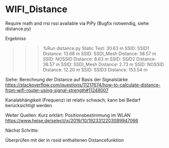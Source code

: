 # WIFI_Distance

Require math and rrsi 
rssi available via PiPy (Bugfix notwendig, siehe distance.py) 

Ergebniss 

>>> %Run distance.py
Static Test: 30.63 m
SSID:  SSID1  Distance: 13.68 m
SSID:  SSDI_Mesh  Distance: 38.57 m
SSID:  NOSSID   Distance: 8.63 m
SSID:  SSID2  Distance: 38.57 m
SSID:  SSDI_Mesh  Distance: 2.73 m
SSID:  NOSSID  Distance: 12.20 m
SSID:  SSID3  Distance: 153.54 m

Siehe: 
Berechnung der Distance auf Basis der Signalstärke
https://stackoverflow.com/questions/11217674/how-to-calculate-distance-from-wifi-router-using-signal-strength#11249007

Kanalabhängikeit (Frequenz) ist relativ schwach, kann bei Bedarf berücksichtigt werden. 

Weiter Quellen: 
Kurz erklärt: Positionsbestimmung im WLAN
https://www.heise.de/select/ix/2019/10/1923312203089947066

Nächst Schritte:

Überprüfen mit der in rssid enthaltenen Distancefunktion




